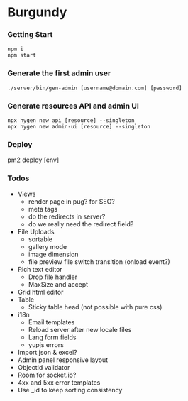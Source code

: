 # Burgundy

### Getting Start
```shell
npm i
npm start
```

### Generate the first admin user
```shell
./server/bin/gen-admin [username@domain.com] [password]
```

### Generate resources API and admin UI
```shell
npx hygen new api [resource] --singleton
npx hygen new admin-ui [resource] --singleton
```

### Deploy
pm2 deploy [env]

### Todos
- Views
    - render page in pug? for SEO?
    - meta tags
    - do the redirects in server?
    - do we really need the redirect field?
- File Uploads
    - sortable
    - gallery mode
    - image dimension
    - file preview file switch transition (onload event?)
- Rich text editor
    - Drop file handler
    - MaxSize and accept
- Grid html editor
- Table
    - Sticky table head (not possible with pure css)
- i18n
    - Email templates
    - Reload server after new locale files
    - Lang form fields
    - yupjs errors
- Import json & excel?
- Admin panel responsive layout
- ObjectId validator
- Room for socket.io?
- 4xx and 5xx error templates
- Use _id to keep sorting consistency